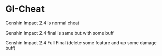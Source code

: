 # GI-Cheat

Genshin Impact 2.4 is normal cheat

Genshin Impact 2.4 final is same but with some buff

Genshin Impact 2.4 Full Final (delete some feature and up some damage buff)
